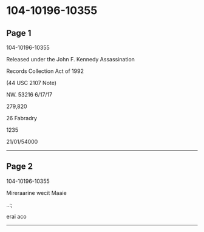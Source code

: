 # 104-10196-10355

## Page 1

104-10196-10355

Released under the John F. Kennedy Assassination

Records Collection Act of 1992

(44 USC 2107 Note)

NW. 53216 6/17/17

279,820

26 Fabradry

1235

21/01/54000

---

## Page 2

104-10196-10355

Mireraarine wecit Maaie

..:;

erai aco

---

